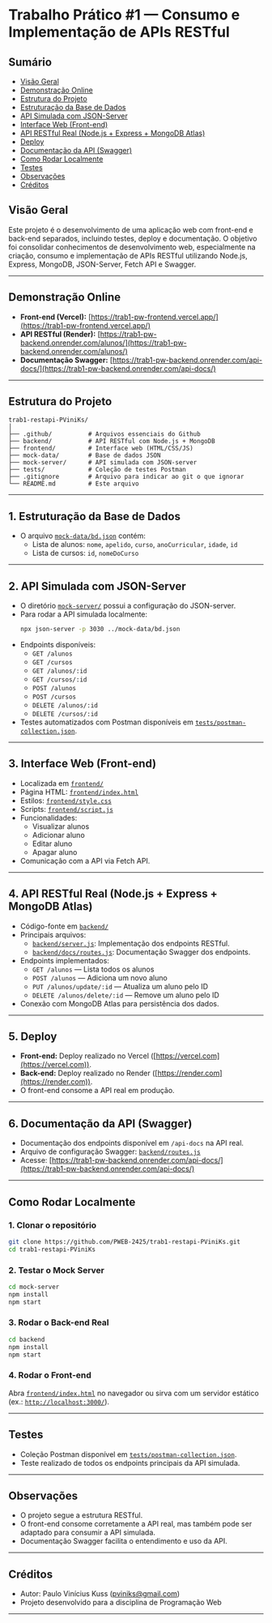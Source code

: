 # Trabalho Prático #1 — Consumo e Implementação de APIs RESTful

## Sumário

- [Visão Geral](#Visão-Geral)
- [Demonstração Online](#Demonstração-Online)
- [Estrutura do Projeto](#Estrutura-do-Projeto)
- [Estruturação da Base de Dados](#1-Estruturação-da-Base-de-Dados)
- [API Simulada com JSON-Server](#2-API-Simulada-com-JSON-Server)
- [Interface Web (Front-end)](#3-Interface-Web-Front-end)
- [API RESTful Real (Node.js + Express + MongoDB Atlas)](#4-api-restful-real-nodejs--express--mongodb-atlas)
- [Deploy](#5-Deploy)
- [Documentação da API (Swagger)](#6-Documentação-da-API-Swagger)
- [Como Rodar Localmente](#Como-Rodar-Localmente)
- [Testes](#Testes)
- [Observações](#Observações)
- [Créditos](#Créditos)

## Visão Geral

Este projeto é o desenvolvimento de uma aplicação web com front-end e back-end separados, incluindo testes, deploy e documentação. O objetivo foi consolidar conhecimentos de desenvolvimento web, especialmente na criação, consumo e implementação de APIs RESTful utilizando Node.js, Express, MongoDB, JSON-Server, Fetch API e Swagger.

---

## Demonstração Online

- **Front-end (Vercel):** [https://trab1-pw-frontend.vercel.app/](https://trab1-pw-frontend.vercel.app/)
- **API RESTful (Render):** [https://trab1-pw-backend.onrender.com/alunos/](https://trab1-pw-backend.onrender.com/alunos/)
- **Documentação Swagger:** [https://trab1-pw-backend.onrender.com/api-docs/](https://trab1-pw-backend.onrender.com/api-docs/)

---

## Estrutura do Projeto

```
trab1-restapi-PViniKs/
│
├── .github/          # Arquivos essenciais do Github
├── backend/          # API RESTful com Node.js + MongoDB
├── frontend/         # Interface web (HTML/CSS/JS)
├── mock-data/        # Base de dados JSON
├── mock-server/      # API simulada com JSON-server
├── tests/            # Coleção de testes Postman
├── .gitignore        # Arquivo para indicar ao git o que ignorar
└── README.md         # Este arquivo
```

---

## 1. Estruturação da Base de Dados

- O arquivo [`mock-data/bd.json`](mock-data/bd.json) contém:
  - Lista de alunos: `nome`, `apelido`, `curso`, `anoCurricular`, `idade`, `id`
  - Lista de cursos: `id`, `nomeDoCurso`

---

## 2. API Simulada com JSON-Server

- O diretório [`mock-server/`](mock-server/) possui a configuração do JSON-server.
- Para rodar a API simulada localmente:
  ```sh
  npx json-server -p 3030 ../mock-data/bd.json
  ```
- Endpoints disponíveis:
  - `GET /alunos`
  - `GET /cursos`
  - `GET /alunos/:id`
  - `GET /cursos/:id`
  - `POST /alunos`
  - `POST /cursos`
  - `DELETE /alunos/:id`
  - `DELETE /cursos/:id`
- Testes automatizados com Postman disponíveis em [`tests/postman-collection.json`](tests/postman-collection.json).

---

## 3. Interface Web (Front-end)

- Localizada em [`frontend/`](frontend/)
- Página HTML: [`frontend/index.html`](frontend/index.html)
- Estilos: [`frontend/style.css`](frontend/style.css)
- Scripts: [`frontend/script.js`](frontend/script.js)
- Funcionalidades:
  - Visualizar alunos
  - Adicionar aluno
  - Editar aluno
  - Apagar aluno
- Comunicação com a API via Fetch API.

---

## 4. API RESTful Real (Node.js + Express + MongoDB Atlas)

- Código-fonte em [`backend/`](backend/)
- Principais arquivos:
  - [`backend/server.js`](backend/server.js): Implementação dos endpoints RESTful.
  - [`backend/docs/routes.js`](backend/docs/routes.js): Documentação Swagger dos endpoints.
- Endpoints implementados:
  - `GET /alunos` — Lista todos os alunos
  - `POST /alunos` — Adiciona um novo aluno
  - `PUT /alunos/update/:id` — Atualiza um aluno pelo ID
  - `DELETE /alunos/delete/:id` — Remove um aluno pelo ID
- Conexão com MongoDB Atlas para persistência dos dados.

---

## 5. Deploy

- **Front-end:** Deploy realizado no Vercel ([https://vercel.com](https://vercel.com)).
- **Back-end:** Deploy realizado no Render ([https://render.com](https://render.com)).
- O front-end consome a API real em produção.

---

## 6. Documentação da API (Swagger)

- Documentação dos endpoints disponível em `/api-docs` na API real.
- Arquivo de configuração Swagger: [`backend/routes.js`](backend/routes.js)
- Acesse: [https://trab1-pw-backend.onrender.com/api-docs/](https://trab1-pw-backend.onrender.com/api-docs/)

---

## Como Rodar Localmente

### 1. Clonar o repositório

```sh
git clone https://github.com/PWEB-2425/trab1-restapi-PViniKs.git
cd trab1-restapi-PViniKs
```

### 2. Testar o Mock Server

```sh
cd mock-server
npm install
npm start
```

### 3. Rodar o Back-end Real

```sh
cd backend
npm install
npm start
```

### 4. Rodar o Front-end

Abra [`frontend/index.html`](frontend/index.html) no navegador ou sirva com um servidor estático (ex.: [`http://localhost:3000/`](http://localhost:3000/)).

---

## Testes

- Coleção Postman disponível em [`tests/postman-collection.json`](tests/postman-collection.json).
- Teste realizado de todos os endpoints principais da API simulada.

---

## Observações

- O projeto segue a estrutura RESTful.
- O front-end consome corretamente a API real, mas também pode ser adaptado para consumir a API simulada.
- Documentação Swagger facilita o entendimento e uso da API.

---

## Créditos

- Autor: Paulo Vinícius Kuss ([pviniks@gmail.com](mailto:pviniks@gmail.com))
- Projeto desenvolvido para a disciplina de Programação Web

---